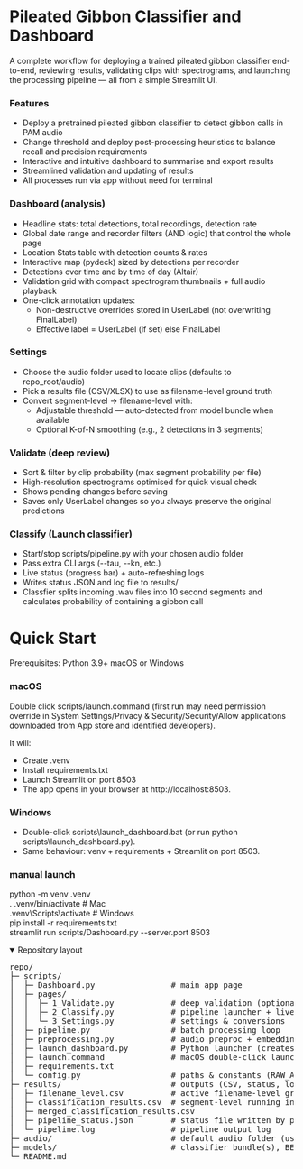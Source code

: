 # Pileated Gibbon Classifier and Dashboard

A complete workflow for deploying a trained pileated gibbon classifier end-to-end, reviewing results, validating clips with spectrograms, and launching the processing pipeline — all from a simple Streamlit UI.

### Features
- Deploy a pretrained pileated gibbon classifier to detect gibbon calls in PAM audio
- Change threshold and deploy post-processing heuristics to balance recall and precision requirements
- Interactive and intuitive dashboard to summarise and export results
- Streamlined validation and updating of results
- All processes run via app without need for terminal

### Dashboard (analysis)
- Headline stats: total detections, total recordings, detection rate
- Global date range and recorder filters (AND logic) that control the whole page
- Location Stats table with detection counts & rates
- Interactive map (pydeck) sized by detections per recorder
- Detections over time and by time of day (Altair)
- Validation grid with compact spectrogram thumbnails + full audio playback
- One-click annotation updates:
    - Non-destructive overrides stored in UserLabel (not overwriting FinalLabel)
    - Effective label = UserLabel (if set) else FinalLabel

### Settings
- Choose the audio folder used to locate clips (defaults to repo_root/audio)
- Pick a results file (CSV/XLSX) to use as filename-level ground truth
- Convert segment-level → filename-level with:
    - Adjustable threshold — auto-detected from model bundle when available
    - Optional K-of-N smoothing (e.g., 2 detections in 3 segments)

### Validate (deep review)
- Sort & filter by clip probability (max segment probability per file)
- High-resolution spectrograms optimised for quick visual check
- Shows pending changes before saving
- Saves only UserLabel changes so you always preserve the original predictions

### Classify (Launch classifier)
- Start/stop scripts/pipeline.py with your chosen audio folder
- Pass extra CLI args (--tau, --kn, etc.)
- Live status (progress bar) + auto-refreshing logs
- Writes status JSON and log file to results/
- Classfier splits incoming .wav files into 10 second segments and calculates probability of containing a gibbon call

# Quick Start
Prerequisites:
Python 3.9+
macOS or Windows

### macOS
Double click scripts/launch.command (first run may need permission override in System Settings/Privacy & Security/Security/Allow applications downloaded from App store and identified developers).

It will:
- Create .venv
- Install requirements.txt
- Launch Streamlit on port 8503
- The app opens in your browser at http://localhost:8503.

### Windows
- Double-click scripts\launch_dashboard.bat (or run python scripts\launch_dashboard.py).
- Same behaviour: venv + requirements + Streamlit on port 8503.

### manual launch
python -m venv .venv <br>
. .venv/bin/activate  # Mac        
.venv\Scripts\activate # Windows <br>
pip install -r requirements.txt <br>
streamlit run scripts/Dashboard.py --server.port 8503 <br>

<details open><summary>Repository layout</summary>
<pre>
repo/
├─ scripts/
│  ├─ Dashboard.py                # main app page
│  ├─ pages/
│  │  ├─ 1_Validate.py            # deep validation (optional)
│  │  ├─ 2_Classify.py            # pipeline launcher + live logs
│  │  └─ 3_Settings.py            # settings & conversions
│  ├─ pipeline.py                 # batch processing loop
│  ├─ preprocessing.py            # audio preproc + embedding helpers
│  ├─ launch_dashboard.py         # Python launcher (creates venv, installs deps)
│  ├─ launch.command              # macOS double-click launcher
│  ├─ requirements.txt             
│  └─ config.py                   # paths & constants (RAW_AUDIO_DIR, RESULTS_DIR, etc.)
├─ results/                       # outputs (CSV, status, logs, assets)
│  ├─ filename_level.csv          # active filename-level ground truth
│  ├─ classification_results.csv  # segment-level running index
│  ├─ merged_classification_results.csv
│  ├─ pipeline_status.json        # status file written by pipeline
│  └─ pipeline.log                # pipeline output log
├─ audio/                         # default audio folder (user can change)
├─ models/                        # classifier bundle(s), BEATs weights, etc.
└─ README.md
</pre>
</details>

